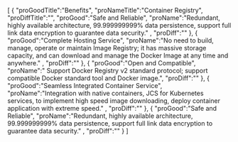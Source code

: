 [
	{
		"proGoodTitle":"Benefits",
		"proNameTitle":"Container Registry",
		"proDiffTitle":"",
		"proGood":"Safe and Reliable",
		"proName":"Redundant, highly available architecture, 99.999999999% data persistence, support full link data encryption to guarantee data security." ,
		"proDiff":""
	},
	{
		"proGood":"Complete Hosting Service",
		"proName":"No need to build, manage, operate or maintain Image Registry; it has massive storage capacity, and can download and manage the Docker Image at any time and anywhere." ,
		"proDiff":""
	},
	{
		"proGood":"Open and Compatible",
		"proName":" Support Docker Registry v2 standard protocol; support compatible Docker standard tool and Docker image.",
		"proDiff":""
	},
	{
		"proGood":"Seamless Integrated Container Service",
		"proName":"Integration with native containers, JCS for Kubernetes services, to implement high speed image downloading, deploy container application with extreme speed." ,
		"proDiff":""
	},
	{
		"proGood":"Safe and Reliable",
		"proName":"Redundant, highly available architecture, 99.999999999% data persistence, support full link data encryption to guarantee data security." ,
		"proDiff":""
	}
]